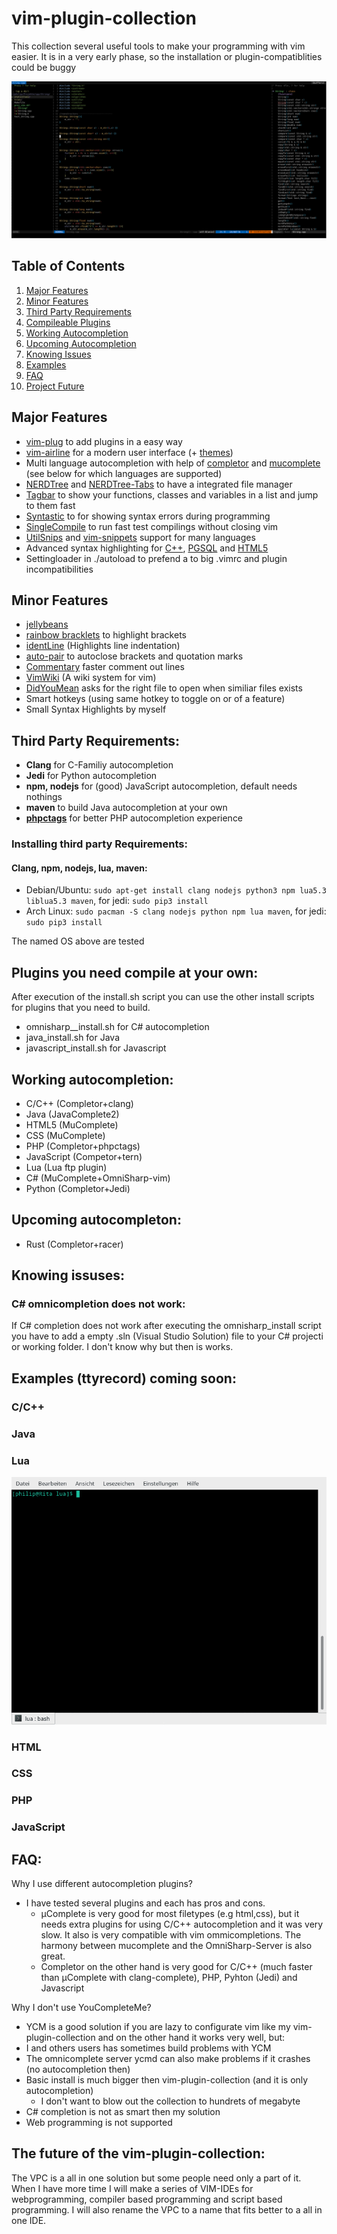 # vim-plugin-collection
This collection several useful tools to make your programming with vim easier.
It is in a very early phase, so the installation or plugin-compatiblities could be buggy

![](gifs/intro.png)

## Table of Contents
1. [Major Features](#major_features)  
2. [Minor Features](#minor_features)
3. [Third Party Requirements](#third_party) 
4. [Compileable Plugins](#compile) 
5. [Working Autocompletion](#auto)
6. [Upcoming Autocompletion](#upcomingauto) 
7. [Knowing Issues](#issues) 
8. [Examples](#examples) 
9. [FAQ](#faq) 
10. [Project Future](#future)

## Major Features <a name="major_features"></a> 

* [vim-plug](https://github.com/junegunn/vim-plug) to add plugins in a easy way 
* [vim-airline](https://github.com/vim-airline/vim-airline) for a modern user interface (+ [themes](https://github.com/vim-airline/vim-airline-themes))
* Multi language autocompletion with help of [completor](https://github.com/maralla/completor.vim) and [mucomplete](https://github.com/lifepillar/vim-mucomplete) (see below for which languages are supported)
* [NERDTree](https://github.com/scrooloose/nerdtree) and [NERDTree-Tabs](https://github.com/jistr/vim-nerdtree-tabs) to have a integrated file manager 
* [Tagbar](https://github.com/majutsushi/tagbar) to show your functions, classes and variables in a list and jump to them fast  
* [Syntastic](https://github.com/vim-syntastic/syntastic) to for showing syntax errors during programming
* [SingleCompile](https://github.com/vim-scripts/SingleCompile) to run fast test compilings without closing vim
* [UtilSnips](https://github.com/SirVer/ultisnips) and [vim-snippets](https://github.com/honza/vim-snippets) support for many languages 
* Advanced syntax highlighting for [C++](https://github.com/octol/vim-cpp-enhanced-highlight), [PGSQL](https://github.com/lifepillar/pgsql.vim) and [HTML5](https://github.com/othree/html5.vim) 
* Settingloader in ./autoload to prefend a to big .vimrc and plugin incompatibilities  

## Minor Features <a name="minor_features"></a> 

* [jellybeans](https://github.com/nanotech/jellybeans.vim)
* [rainbow bracklets](https://github.com/luochen1990/rainbow) to highlight brackets 
* [identLine](https://github.com/Yggdroot/indentLine) (Highlights line indentation) 
* [auto-pair](https://github.com/jiangmiao/auto-pairs) to autoclose brackets and quotation marks
* [Commentary](https://github.com/tpope/vim-commentary.git) faster comment out lines
* [VimWiki](https://github.com/vimwiki/vimwiki) (A wiki system for vim) 
* [DidYouMean](https://github.com/EinfachToll/DidYouMean) asks for the right file to open when similiar files exists
* Smart hotkeys (using same hotkey to toggle on or of a feature) 
* Small Syntax Highlights by myself

## Third Party Requirements: <a name="third_party"></a> 

* __Clang__ for C-Familiy autocompletion
* __Jedi__ for Python autocompletion
* __npm, nodejs__ for (good) JavaScript autocompletion, default needs nothings
* __maven__ to build Java autocompletion at your own
* [__phpctags__](https://github.com/vim-php/phpctags) for better PHP autocompletion experience

### Installing third party Requirements:

#### Clang, npm, nodejs, lua, maven:
* Debian/Ubuntu: `sudo apt-get install clang nodejs python3 npm lua5.3 liblua5.3 maven`, for jedi: `sudo pip3 install`
* Arch Linux: `sudo pacman -S clang nodejs python npm lua maven`, for jedi: `sudo pip3 install`

The named OS above are tested

## Plugins you need compile at your own: <a name="compile"></a> 

After execution of the install.sh script you can use the 
other install scripts for plugins that you need to build. 
* omnisharp__install.sh for C# autocompletion 
* java_install.sh for Java
* javascript_install.sh for Javascript

## Working autocompletion: <a name="auto"></a> 

* C/C++ (Completor+clang) 
* Java (JavaComplete2)
* HTML5 (MuComplete)
* CSS (MuComplete)
* PHP (Completor+phpctags)
* JavaScript (Competor+tern)
* Lua (Lua ftp plugin)
* C# (MuComplete+OmniSharp-vim) 
* Python (Completor+Jedi)

## Upcoming autocompleton: <a name="upcomingauto"></a> 

* Rust (Completor+racer)

## Knowing issuses: <a name="issues"></a> 
### C# omnicompletion does not work:
If C# completion does not work after executing the omnisharp_install script 
you have to add a empty .sln (Visual Studio Solution) file to your C# projecti or working folder. 
I don't know why but then is works. 

## Examples (ttyrecord) coming soon: <a name="examples"></a> 

### C/C++

### Java

### Lua
![](gifs/lua_demo.gif)

### HTML

### CSS

### PHP

### JavaScript

## FAQ: <a name="faq"></a> 

Why I use different autocompletion plugins?
* I have tested several plugins and each has pros and cons.
  * µComplete is very good for most filetypes (e.g html,css), but it needs extra plugins for using C/C++ autocompletion and it was very slow. It also is very compatible with vim ommicompletions. The harmony between mucomplete and the OmniSharp-Server is also great.
  * Completor on the other hand is very good for C/C++ (much faster than µComplete with clang-complete), PHP, Pyhton (Jedi) and Javascript

Why I don't use YouCompleteMe?
* YCM is a good solution if you are lazy to configurate vim like my vim-plugin-collection and on the other hand it works very well, but:
* I and others users has sometimes build problems with YCM
* The omnicomplete server ycmd can also make problems if it crashes (no autocompletion then) 
* Basic install is much bigger then vim-plugin-collection (and it is only autocompletion) 
    * I don't want to blow out the collection to hundrets of megabyte 
* C# completion is not as smart then my solution 
* Web programming is not supported

## The future of the vim-plugin-collection: <a name="future"></a> 
The VPC is a all in one solution but some people need only a part of it.
When I have more time I will make a series of VIM-IDEs for webprogramming,
compiler based programming and script based programming. 
I will also rename the VPC to a name that fits better to a all in one IDE.
